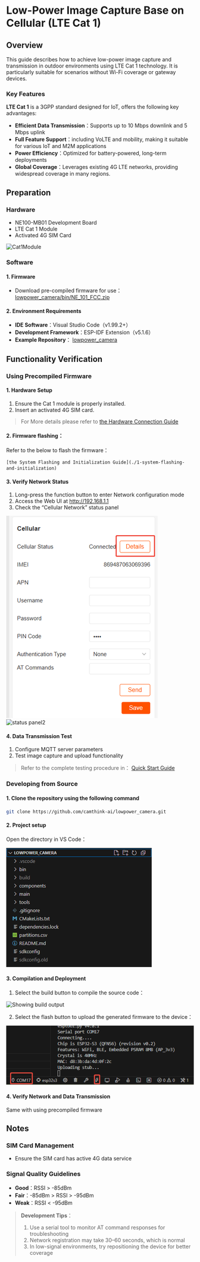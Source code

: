 # Low-Power Image Capture Base on Cellular (LTE Cat 1)

## Overview

This guide describes how to achieve low-power image capture and transmission in outdoor environments using LTE Cat 1 technology. It is particularly suitable for scenarios without Wi-Fi coverage or gateway devices.

### Key Features

**LTE Cat 1** is a 3GPP standard designed for IoT, offers the following key advantages:

- **Efficient Data Transmission**：Supports up to 10 Mbps downlink and 5 Mbps uplink
- **Full Feature Support**：including VoLTE and mobility, making it suitable for various IoT and M2M applications
- **Power Efficiency**：Optimized for battery-powered, long-term deployments
- **Global Coverage**：Leverages existing 4G LTE networks, providing widespread coverage in many regions. 

## Preparation

### Hardware

- NE100-MB01 Development Board
- LTE Cat 1 Module
- Activated 4G SIM Card

![Cat1Module](/img/Overview/NE101/cat1PCBA.png)

### Software

#### 1. Firmware

- Download pre-compiled firmware for use：[lowpower_camera/bin/NE_101_FCC.zip](https://github.com/camthink-ai/lowpower_camera/tree/main/bin)

#### 2. Environment Requirements

- **IDE Software**：Visual Studio Code（v1.99.2+）
- **Development Framework**：ESP-IDF Extension（v5.1.6）
- **Example Repository**： 
  [lowpower_camera](https://github.com/camthink-ai/lowpower_camera.git)

## Functionality Verification

### Using Precompiled Firmware

#### 1. Hardware Setup

1. Ensure the Cat 1 module is properly installed.
2. Insert an activated 4G SIM card.

> For More details please refer to [the Hardware Connection Guide](../1-hardware-guide/1-hardware-connection)

#### 2. **Firmware flashing**：

   Refer to the below to flash the firmware：
   
    [the System Flashing and Initialization Guide](./1-system-flashing-and-initialization)

#### 3. Verify Network Status

1. Long-press the function button to enter Network configuration mode
2. Access the Web UI at http://192.168.1.1
3. Check the “Cellular Network” status panel

![status panel1](/img/NE101_example_cat1_1.png)
![status panel2](/img/NE101_example_cat1_2.png)

#### 4. Data Transmission Test

1. Configure MQTT server parameters
2. Test image capture and upload functionality

> Refer to the complete testing procedure in：
> [Quick Start Guide](../1-quick-start)

### Developing from Source

#### 1. Clone the repository using the following command

```bash
git clone https://github.com/camthink-ai/lowpower_camera.git
```

#### 2. Project setup

Open the directory in VS Code：

![Project Root Directory](/img/NE101_code_dir.png)

#### 3. Compilation and Deployment

1. Select the build button to compile the source code：

![Showing build output](/img/NE101_idf_build.png)

2. Select the flash button to upload the generated firmware to the device：

![screenshot showing flashing firmware](/img/NE101_idf_flash.png)

#### 4. Verify Network and Data Transmission

Same with using precompiled firmware

## Notes

### SIM Card Management

- Ensure the SIM card has active 4G data service

### Signal Quality Guidelines

- **Good**：RSSI > -85dBm
- **Fair**：-85dBm > RSSI > -95dBm  
- **Weak**：RSSI < -95dBm

> **Development Tips**：
> 
> 1. Use a serial tool to monitor AT command responses for troubleshooting
> 2. Network registration may take 30–60 seconds, which is normal
> 3. In low-signal environments, try repositioning the device for better coverage

